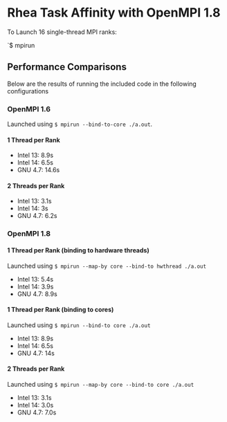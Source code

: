 Rhea Task Affinity with OpenMPI 1.8
===================================


To Launch 16 single-thread MPI ranks:

`$ mpirun 


## Performance Comparisons

Below are the results of running the included code in the following configurations

### OpenMPI 1.6

Launched using `$ mpirun --bind-to-core ./a.out`.

#### 1 Thread per Rank

* Intel 13: 8.9s
* Intel 14: 6.5s
* GNU  4.7: 14.6s

#### 2 Threads per Rank

* Intel 13: 3.1s
* Intel 14: 3s
* GNU  4.7: 6.2s

### OpenMPI 1.8


#### 1 Thread per Rank (binding to hardware threads)

Launched using `$ mpirun --map-by core --bind-to hwthread ./a.out`
* Intel 13: 5.4s
* Intel 14: 3.9s
* GNU  4.7: 8.9s

#### 1 Thread per Rank (binding to cores)

Launched using `$ mpirun --bind-to core ./a.out`
* Intel 13: 8.9s
* Intel 14: 6.5s
* GNU  4.7: 14s

#### 2 Threads per Rank

Launched using `$ mpirun --map-by core --bind-to core ./a.out`
* Intel 13: 3.1s
* Intel 14: 3.0s
* GNU  4.7: 7.0s
